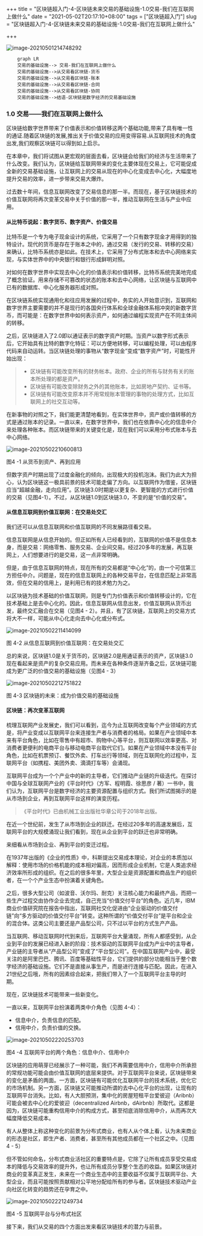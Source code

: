 +++
title = "区块链超入门-4-区块链未来交易的基础设施-1.0交易-我们在互联网上做什么"
date = "2021-05-02T20:17:10+08:00"
tags = ["区块链超入门"]
slug = "区块链超入门-4-区块链未来交易的基础设施-1.0交易-我们在互联网上做什么"

+++

![image-20210501214748292](C:\Users\jiaoj\Desktop\current\rorrim\static\images\image-20210501214748292.png)



```mermaid
	graph LR
	交易的基础设施--> 交易-我们在互联网上做什么
	交易的基础设施-->从交易看区块链-货币
	交易的基础设施-->从交易看区块链-账本
	交易的基础设施-->从交易看区块链-合同
	交易的基础设施-->从交易看区块链-协同
	交易的基础设施-->结语-区块链是数字经济的交易基础设施
```

### 1.0 交易——我们在互联网上做什么

区块链给数字世界带来了价值表示和价值转移这两个基础功能,带来了具有唯一性的通证.随着区块链的发展,推出关于价值交易的应用变得容易.从互联网技术的角度出发,我们观察区块链可以得到如上启示。

在本章中，我们将试图从更宏观的层面去看，区块链会给我们的经济与生活带来了什么改变。我们认为，区块链给互联网带来的变化主要体现在交易上，它可能促成全新的交易基础设施，让互联网上的交易从现在的中心化变成去中心化，大幅度地提升交易的效率，进一步带来交易大爆炸。

过去数十年间，信息互联网改变了交易信息的那一半。而现在，基于区块链技术的价值互联网将再次变革交易中关于价值的那一半，推动互联网在生活与产业中应用。

#### 从比特币说起：数字货币、数字资产、价值交易

比特币是一个专为电子现金设计的系统，它采用了一个只有数字现金才用得到的独特设计。现代的货币是存在于账本之中的，通过交易（发行的交易、转移的交易）来确认，比特币系统亦是如此。在技术上，它采用了分布式账本和去中心网络来实现，与实体世界中的中央银行和银行形成鲜明对照。

对如何在数字世界中实现去中心化的价值表示和价值转移，比特币系统完美地完成了概念验证。用来存储不可篡改的状态的账本和去中心网络，让区块链与互联网中已有的数据库、中心化服务器形成对照。

在区块链系统实现通用化和往应用发展的过程中，务实的人开始意识到，互联网和数字世界主要需要的并不是现行的各国央行体系和全球金融体系相冲突的新数字货币，而可能是：在数字世界中如何表示资产，如何通过编程实现资产在不同主体间的转移。

之后，区块链进入了2.0即以通证表示的数字资产时期。当资产以数字形式表示后，它开始具有比特的数字化特征：可以方便地转移，可以编程处理，可以由程序代码来自动运转。当区块链处理的事物从“数字现金”变成“数字资产”时，可能性开始出现：

> * 区块链有可能改变所有的财务帐本。政府、企业的所有与财务有关的账本所处理的都是资产。
> * 区块链有可能改变除财务之外的其他账本，比如房地产契约、证书等。
> * 区块链有可能改变原本并不用常规账本管理的事物的处理方式，比如互联网上的社交互动等。

在新事物的对照之下，我们能更清楚地看到，在实体世界中，资产或价值转移的方式是通过账本的记录。一直以来，在数字世界中，我们也在依靠中心化的信息中介来处理各种账本。而区块链带来的关键变化是，现在我们可以采用分布式账本与去中心网络。

![image-20210502210600813](C:\Users\jiaoj\Desktop\current\rorrim\static\images\image-20210502210600813.png)

图4 -1 从货币到资产、再到应用

但数字资产时期出现了过度金融化的倾向，出现极大的投机泡沫。我们为此大为担心，认为区块链这一极具前景的技术可能走偏了方向。以互联网作为借鉴，区块链应当“超越金融，走向应用”。区块链3.0时期是以更复杂、更智能的方式进行价值的交易（见图4-1）。不过，从区块链1.0到区块链3.0，不变的是“价值的交易”。

#### 从信息互联网到价值互联网：在交易处交汇

我们还可以从信息互联网和价值互联网的不同发展路径看交易。

信息互联网是从信息开始的。但正如所有人已经看到的，互联网的价值不是信息本身，而是交易：网络零售、服务交易、企业间交易。经过20多年的发展，再互联网上，人们想要进行的是交易，这一点非常明确。

但是，由于信息互联网的特点，现在所有的交易都是“中心化”的，由一个可信第三方担任中介。问题是，现在的信息互联网上的各种交易平台，在信息匹配上非常高效，但在交易的信用上，是利用已有的技术勉力为之。

以区块链为技术基础的价值互联网，则是专门为价值表示和价值转移设计的，它在技术基础上是去中心化的。因此，信息互联网从信息出发，价值互联网从货币出发，最终交汇融合在交易（见图4 - 2）。并且，有了区块链，互联网上的交易方式将大不一样，可能从中心化走向去中心化或分布式。

![image-20210502211414099](C:\Users\jiaoj\Desktop\current\rorrim\static\images\image-20210502211414099.png)

图 4-2 从信息互联网到价值互联网：在交易处交汇

总的来说，区块链1.0是关于货币的，区块链2.0是用通证表示的资产，区块链3.0现在看起来是资产的复杂交易应用。而未来在各种条件逐渐齐备之后，区块链可能成为更广泛的价值交易的基础设施（见图4 - 3）

![image-20210502212751822](C:\Users\jiaoj\Desktop\current\rorrim\static\images\image-20210502212751822.png)

图 4-3 区块链的未来：成为价值交易的基础设施

#### 区块链：再次变革互联网

梳理互联网产业发展史，我们可以看到，迄今为止互联网改变每个产业领域的方式是，将产业变成以互联网平台来连接生产者与消费者的格局。如果在产业领域中本来有平台角色，比如在零售中有超市、购物中心等平台，则互联网以效率更高、对消费者更便利的电商平台与移动电商平台取代它们。如果在产业领域中本没有平台角色，比如在机票预订、餐饮外卖、打车出行等领域，则在互联网化的过程中，互联网平台（如携程、美团外卖、滴滴打车等）会涌现。

互联网平台成为一个个产业中的新的主导者，它们推动产业链的升级迭代。在探讨中国与全球互联网产业的《平台时代》（方军、程明霞、徐思彦 / 著）一书中，我们认为，互联网平台是数字经济的主要资源配置与组织方式。我们所试图揭示的是从市场到企业，再到互联网平台这样的演变历程。

> 《平台时代》已由机械工业出版社华章公司于2018年出版。

在近一个世纪前，发生了从市场到企业的跃迁。在经过20多年的高速发展后，互联网平台的大规模涌现让我们看到，现在从企业到平台的跃迁也非常明确。

来细看从市场到企业、再到平台的变迁过程。

在1937年出版的《企业的性质》中，科斯提出交易成本理论，对企业的本质加以解释：使用市场的价格机能的成本相对偏高，因而形成企业机制，它是人类追求经济效率所形成的组织。在之后的很多年里，大型企业是资源配置和商品生产的组织者，在一个个产业生态中扮演着关键角色。

之后，很多大型公司（如波音、沃尔玛、耐克）关注核心能力和最终产品，而把一些生产过程交由协作企业去完成，自己充当“价值交付平台”的角色。近几年，IBM商业价值研究院在报告中指出，互联网社交化促进由“企业驱动的价值交付链”向“多方驱动的价值交付平台”转变。这种所谓的“价值交付平台”是平台和企业的混合体。这类公司主要还是产品型公司，只不过以平台的方式生产产品。

当互联网、移动互联网时代到来后，互联网平台大量涌现，所有人都感受到，从企业到平台的发展已经进入新的阶段：技术驱动的互联网平台成为产业中的主导者，产业链的主导者从“产品型公司”变成了“平台型公司”。在中国互联网产业中，最受关注的是阿里巴巴、腾讯、百度等基础性平台，它们提供的部分功能相当于整个数字经济的基础设施。它们不是直接从事生产，而是进行连接与匹配。因此，在进入21世纪之后哦，所有的因素综合起来，把我们带入了一个互联网平台主导的时期。

现在，区块链技术可能带来一些新变化。

一直以来，互联网平台扮演着两类中介角色（见图 4-4）：

* 信息中介，负责信息的匹配。
* 信用中介，负责价值的交换。

![image-20210502220253703](C:\Users\jiaoj\Desktop\current\rorrim\static\images\image-20210502220253703.png)

图4 -4 互联网平台的两个角色：信息中介、信用中介

区块链的应用萌芽已经展示了一种可能，我们不再需要信用中介，信用中介所承担的常规功能可能会由价值互联网的底层来提供。对于互联网平台来说，区块链带来的变化是矛盾的两面。一方面，区块链有可能优化互联网平台的技术系统，优化它的市场机制。另一方面，区块链又可能推动所谓的去中心化平台的出现，让现有的互联网平台消失。比如，有人大胆预测，集中化的房屋短租平台爱彼迎（Aribnb）可能会被去中心化的爱彼迎（decentralized Airbnb，dAirbnb）所取代。这都是因为，区块链可能重构信用中介的构成方式，甚至彻底消除信用中介，从而再次大幅度降低交易成本。

有人从整体上称这种变化的前景为分布式商业，也有人从个体上看，认为未来商业的形态是社区，即生产者、消费者，甚至所有其他成员都在一个社区之中。（见图4 - 5）

但不管如何命名，分布式商业活社区的重要特点是，它除了让所有成员享受交易成本的降低与交易效率的提升外，也让所有成员分享整个生态的收益。如果区块链对商业的变革真正发生，未来在一个商业生态中的主要收益不仅属于互联网平台、大型企业，而且可能按照贡献相对公平地分配给所有的参与者。区块链技术驱动产业向社区化转变的趋势还在孕育之中。

![image-20210502221249734](C:\Users\jiaoj\Desktop\current\rorrim\static\images\image-20210502221249734.png)

图4 -5 互联网平台与分布式社区

接下来，我们从交易的四个方面出发来看区块链技术的潜力与前景。